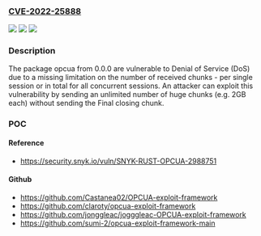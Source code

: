 ### [CVE-2022-25888](https://cve.mitre.org/cgi-bin/cvename.cgi?name=CVE-2022-25888)
![](https://img.shields.io/static/v1?label=Product&message=opcua&color=blue)
![](https://img.shields.io/static/v1?label=Version&message=%3E%3D%200.0.0%20&color=brighgreen)
![](https://img.shields.io/static/v1?label=Vulnerability&message=Denial%20of%20Service%20(DoS)&color=brighgreen)

### Description

The package opcua from 0.0.0 are vulnerable to Denial of Service (DoS) due to a missing limitation on the number of received chunks - per single session or in total for all concurrent sessions. An attacker can exploit this vulnerability by sending an unlimited number of huge chunks (e.g. 2GB each) without sending the Final closing chunk.

### POC

#### Reference
- https://security.snyk.io/vuln/SNYK-RUST-OPCUA-2988751

#### Github
- https://github.com/Castanea02/OPCUA-exploit-framework
- https://github.com/claroty/opcua-exploit-framework
- https://github.com/jonggleac/jogggleac-OPCUA-exploit-framework
- https://github.com/sumi-2/opcua-exploit-framework-main

